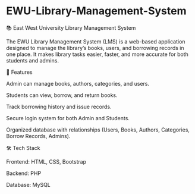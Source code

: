 # EWU-Library-Management-System
📚 East West University Library Management System

The EWU Library Management System (LMS) is a web-based application designed to manage the library’s books, users, and borrowing records in one place.
It makes library tasks easier, faster, and more accurate for both students and admins.

🔑 Features

Admin can manage books, authors, categories, and users.

Students can view, borrow, and return books.

Track borrowing history and issue records.

Secure login system for both Admin and Students.

Organized database with relationships (Users, Books, Authors, Categories, Borrow Records, Admins).

🛠️ Tech Stack

Frontend: HTML, CSS, Bootstrap

Backend: PHP

Database: MySQL
